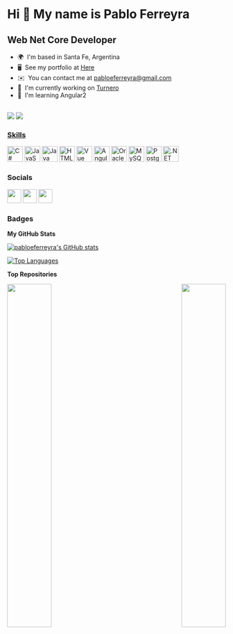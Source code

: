 Hi 👋 My name is Pablo Ferreyra
===============================

Web Net Core Developer
-----------------------

*   🌍  I'm based in Santa Fe, Argentina
*   🖥️  See my portfolio at [Here](http://pabloeferreyra.github.io)
*   ✉️  You can contact me at [pabloeferreyra@gmail.com](mailto:pabloeferreyra@gmail.com)
*   🚀  I'm currently working on [Turnero](http://github.com/pabloeferreyra/Turnero)
*   🧠  I'm learning Angular2<a href="https://www.twitter.com/peferreyra_cs" target="_blank" rel="noreferrer">
  <br/>
  <img src="https://img.shields.io/twitter/follow/peferreyra_cs?logo=twitter&style=for-the-badge&color=0891b2&labelColor=1c1917"/></a>
  <a href="https://www.github.com/pabloeferreyra" target="_blank" rel="noreferrer">
  <img src="https://img.shields.io/github/followers/pabloeferreyra?logo=github&style=for-the-badge&color=0891b2&labelColor=1c1917" />
  
### Skills
  
<a href="https://docs.microsoft.com/en-us/dotnet/csharp/" target="_blank" rel="noreferrer"><img src="https://raw.githubusercontent.com/danielcranney/readme-generator/main/public/icons/skills/csharp-colored.svg" width="36" height="36" alt="C#" /></a>
<a href="https://developer.mozilla.org/en-US/docs/Web/JavaScript" target="_blank" rel="noreferrer"><img src="https://raw.githubusercontent.com/danielcranney/readme-generator/main/public/icons/skills/javascript-colored.svg" width="36" height="36" alt="JavaScript" /></a>
<a href="https://www.oracle.com/java/" target="_blank" rel="noreferrer"><img src="https://raw.githubusercontent.com/danielcranney/readme-generator/main/public/icons/skills/java-colored.svg" width="36" height="36" alt="Java" /></a>
<a href="https://developer.mozilla.org/en-US/docs/Glossary/HTML5" target="_blank" rel="noreferrer"><img src="https://raw.githubusercontent.com/danielcranney/readme-generator/main/public/icons/skills/html5-colored.svg" width="36" height="36" alt="HTML5" /></a>
<a href="https://vuejs.org/" target="_blank" rel="noreferrer"><img src="https://raw.githubusercontent.com/danielcranney/readme-generator/main/public/icons/skills/vuejs-colored.svg" width="36" height="36" alt="Vue" /></a>
<a href="https://angular.io/" target="_blank" rel="noreferrer"><img src="https://raw.githubusercontent.com/danielcranney/readme-generator/main/public/icons/skills/angularjs-colored.svg" width="36" height="36" alt="Angular" /></a>
<a href="https://www.oracle.com/uk/index.html" target="_blank" rel="noreferrer"><img src="https://raw.githubusercontent.com/danielcranney/readme-generator/main/public/icons/skills/oracle-colored.svg" width="36" height="36" alt="Oracle" /></a>
<a href="https://www.mysql.com/" target="_blank" rel="noreferrer"><img src="https://raw.githubusercontent.com/danielcranney/readme-generator/main/public/icons/skills/mysql-colored.svg" width="36" height="36" alt="MySQL" /></a>
<a href="https://www.postgresql.org/" target="_blank" rel="noreferrer"><img src="https://raw.githubusercontent.com/danielcranney/readme-generator/main/public/icons/skills/postgresql-colored.svg" width="36" height="36" alt="PostgreSQL" /></a>
<a href="https://dotnet.microsoft.com/en-us/" target="_blank" rel="noreferrer"><img src="https://raw.githubusercontent.com/danielcranney/readme-generator/main/public/icons/skills/dot-net-colored.svg" width="36" height="36" alt=".NET" /></a>
</p>
                    
### Socials
                  
<p align="left">
                          
<a href="https://www.github.com/pabloeferreyra" target="_blank" rel="noreferrer"><img src="https://raw.githubusercontent.com/danielcranney/readme-generator/main/public/icons/socials/github-dark.svg" width="32" height="32" /></a> <a href="http://www.instagram.com/pferreyra.cs" target="_blank" rel="noreferrer"><img src="https://raw.githubusercontent.com/danielcranney/readme-generator/main/public/icons/socials/instagram.svg" width="32" height="32" /></a> <a href="https://www.twitter.com/peferreyra_cs" target="_blank" rel="noreferrer"><img src="https://raw.githubusercontent.com/danielcranney/readme-generator/main/public/icons/socials/twitter.svg" width="32" height="32" /></a>
</p>

### Badges

<b>My GitHub Stats</b>

<a href="http://www.github.com/pabloeferreyra"><img src="https://github-readme-stats.vercel.app/api?username=pabloeferreyra&show_icons=true&hide=&count_private=true&title_color=0891b2&text_color=ffffff&icon_color=0891b2&bg_color=1c1917&hide_border=true&show_icons=true" alt="pabloeferreyra's GitHub stats" /></a>

<a href="https://github.com/pabloeferreyra" align="left"><img src="https://github-readme-stats.vercel.app/api/top-langs/?username=pabloeferreyra&langs_count=10&title_color=0891b2&text_color=ffffff&icon_color=0891b2&bg_color=1c1917&hide_border=true&locale=en&custom_title=Top%20%Languages" alt="Top Languages" /></a>

<b>Top Repositories</b>

<div width="100%" align="center"><a href="https://github.com/pabloeferreyra/Turnero" align="left"><img align="left" width="45%" src="https://github-readme-stats.vercel.app/api/pin/?username=pabloeferreyra&repo=Turnero&title_color=0891b2&text_color=ffffff&icon_color=0891b2&bg_color=1c1917&hide_border=true&locale=en" /></a><a href="https://github.com/pabloeferreyra/Traders" align="right"><img align="right" width="45%" src="https://github-readme-stats.vercel.app/api/pin/?username=pabloeferreyra&repo=Traders&title_color=0891b2&text_color=ffffff&icon_color=0891b2&bg_color=1c1917&hide_border=true&locale=en" /></a></div><br /><br /><br /><br /><br /><br /><br />
